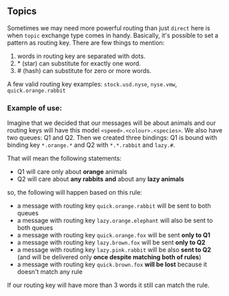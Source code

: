 ## Topics

Sometimes we may need more powerful routing than just `direct` here is when `topic` exchange type comes in handy. Basically, it's possible to set a pattern as routing key. There are few things to mention:

1. words in routing key are separated with dots.
2. \* (star) can substitute for exactly one word.
3. \# (hash) can substitute for zero or more words.

A few valid routing key examples: `stock.usd.nyse`, `nyse.vmw`, `quick.orange.rabbit`

### Example of use:

Imagine that we decided that our messages will be about animals and our routing keys will have this model `<speed>.<colour>.<species>`.
We also have two queues: Q1 and Q2. Then we created three bindings: Q1 is bound with binding key `*.orange.*` and Q2 with `*.*.rabbit` and `lazy.#`.

That will mean the following statements:

- Q1 will care only about **orange** animals
- Q2 will care about **any rabbits** **and** about any **lazy animals**

so, the following will happen based on this rule:

- a message with routing key `quick.orange.rabbit` will be sent to both queues
- a message with routing key `lazy.orange.elephant` will also be sent to both queues
- a message with routing key `quick.orange.fox` will be sent **only to Q1**
- a message with routing key `lazy.brown.fox` will be sent **only to Q2**
- a message with routing key `lazy.pink.rabbit` will be also **sent to Q2** (and will be delivered only **once despite matching both of rules**)
- a message with routing key `quick.brown.fox` **will be lost** because it doesn't match any rule

If our routing key will have more than 3 words it still can match the rule.